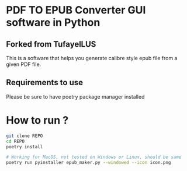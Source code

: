 # PDF TO EPUB Converter GUI software in Python
## Forked from TufayelLUS

This is a software that helps you generate calibre style epub file from a given PDF file. <br>

## Requirements to use
Please be sure to have poetry package manager installed

# How to run ?
```sh
git clone REPO
cd REPO
poetry install

# Working for MacOS, not tested on Windows or Linux, should be same
poetry run pyinstaller epub_maker.py --windowed --icon icon.png
```
